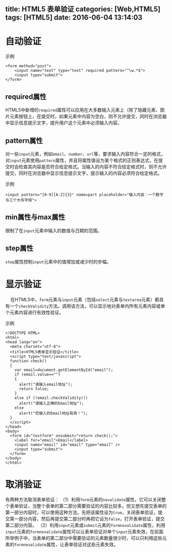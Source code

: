 title: HTML5 表单验证
categories: [Web,HTML5]
tags: [HTML5]
date: 2016-06-04 13:14:03
---

# 自动验证

示例
```
<form method="post">
    <input name="text" type="text" required pattern="^\w.*$">
    <input type="submit">
</form>
```

## required属性

HTML5中新增的`required`属性可以应用在大多数输入元素上（除了隐藏元素、图片元素按钮上，在提交时，如果元素中内容为空白，则不允许提交，同时在浏览器中显示信息提示文字，提升用户这个元素中必须输入内容。

<!--more-->

## pattern属性

对一些`input`元素，例如`email`、`number`、`url`等，要求输入内容符合一定的格式，对`input`元素使用`pattern`属性，并且将属性值设为某个格式的正则表达式，在提交时会检查其内容是否符合给定格式。当输入的内容不符合给定格式时，则不允许提交，同时在浏览器中显示信息提示文字，提示输入的内容必须符合给定格式。

示例
```
<input pattern="[0-9][A-Z]{3}" name=part placeholder="输入内容：一个数字与三个大写字母">
```

## min属性与max属性

限制了在`input`元素中输入的数值与日期的范围。

## step属性

`step`属性控制`input`元素中的值增加或减少时的步幅。

# 显示验证

&nbsp;&nbsp;&nbsp;&nbsp;在HTML5中，`form`元素与`input`元素（包括`select`元素与`textarea`元素）都具有一个`checkValidity`方法。调用该方法，可以显示地对表单内所有元素内容或单个元素内容进行有效性验证。

示例
```
<!DOCTYPE HTML>
<html>
<head lang="en">
  <meta charset="utf-8">
  <title>HTML5表单显示验证</title>
  <script type="text/javascript">
  function check()
  {
    var email=document.getElementById("email");
    if (email.value=="")
    {
      alert("请输入email地址");
      return false;
    }
    else if (!email.checkValidity())
      alert("请输入正确的Email地址");
    else
      alert("您输入的Email地址有效！");
  }
  </script>
</head>
<body>
  <form id="testform" onsubmit="return check();">
    <label for="email">Email</label>
    <input name="email" id="email" type="email" />
    <input type="submit">
  </form>
</body>
</html>
```

# 取消验证

有两种方法取消表单验证：
（1）利用`form`元素的`novalidate`属性，它可以关闭整个表单验证，当整个表单的第二部分需要验证的内容比较多，但又想先提交表单的第一部分内容时，可以使用这种方法。先把该属性设为`true`，关闭表单验证，提交第一部分内容，然后再提交第二部分时再把它设为`false`，打开表单验证，提交第二部分内容。
（2）利用`input`元素或`submit`元素的`formnovalidate`属性，利用`input`元素的`formnovalidate`属性可以让表单验证对单个`input`元素失效，在前面所举例子中，当表单的第二部分中需要验证的元素数量很少时，可以只利用这些元素的`formnovalidate`属性，让表单验证对这些元素失效。